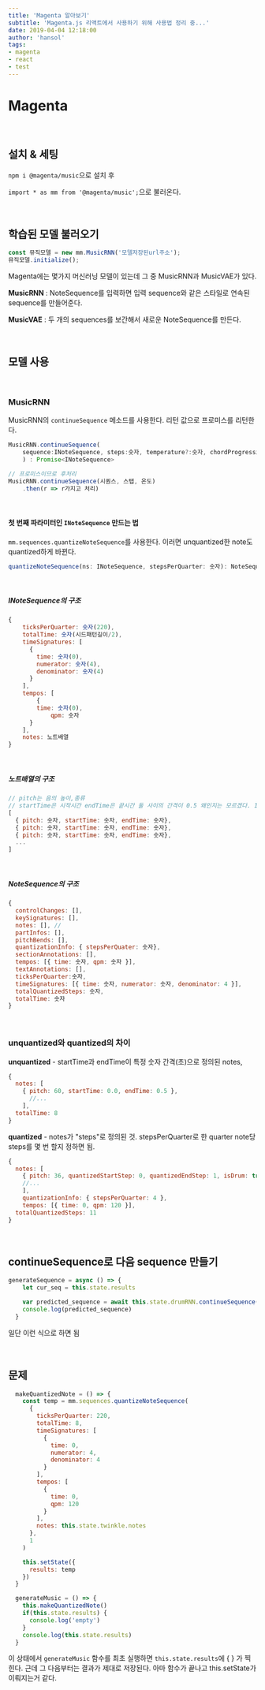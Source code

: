 ```yaml
---
title: 'Magenta 알아보기'
subtitle: 'Magenta.js 리액트에서 사용하기 위해 사용법 정리 중...'
date: 2019-04-04 12:18:00
author: 'hansol'
tags:
- magenta
- react
- test
---
```


# Magenta

<br />

## 설치 & 세팅

`npm i @magenta/music`으로 설치 후

`import * as mm from '@magenta/music';`으로 불러온다.

<br />

## 학습된 모델 불러오기

```javascript
const 뮤직모델 = new mm.MusicRNN('모델저장된url주소');
뮤직모델.initialize();
```

Magenta에는 몇가지 머신러닝 모델이 있는데 그 중 MusicRNN과 MusicVAE가 있다. 

**MusicRNN** : NoteSequence를 입력하면 입력 sequence와 같은 스타일로 연속된 sequence를 만들어준다.

**MusicVAE** : 두 개의 sequences를 보간해서 새로운 NoteSequence를 만든다.

<br />

## 모델 사용

<br />

### MusicRNN

MusicRNN의 `continueSequence` 메소드를 사용한다. 리턴 값으로 프로미스를 리턴한다.

```javascript
MusicRNN.continueSequence(
  	sequence:INoteSequence, steps:숫자, temperature?:숫자, chordProgression?:스트링[]
	) : Promise<INoteSequence>
```

```javascript
// 프로미스이므로 후처리
MusicRNN.continueSequence(시퀀스, 스탭, 온도)
	.then(r => r가지고 처리)
```

<br />

 #### 첫 번째 파라미터인 `INoteSequence` 만드는 법

`mm.sequences.quantizeNoteSequence`를 사용한다. 이러면 unquantized한 note도 quantized하게 바뀐다.

```javascript
quantizeNoteSequence(ns: INoteSequence, stepsPerQuarter: 숫자): NoteSequence
```

<br />

##### INoteSequence의 구조

```javascript
{
  	ticksPerQuarter: 숫자(220),
  	totalTime: 숫자(시드패턴길이/2),
    timeSignatures: [
      {
        time: 숫자(0),
        numerator: 숫자(4),
        denominator: 숫자(4)
      }  
    ],
    tempos: [
    	{
      	time: 숫자(0),
     		qpm: 숫자
      }
    ],
    notes: 노트배열
}
```

<br />

##### 노트배열의 구조

```javascript
// pitch는 음의 높이,종류
// startTime은 시작시간 endTime은 끝시간 둘 사이의 간격이 0.5 왜인지는 모르겠다. 1로 해도 되긴함
[
  { pitch: 숫자, startTime: 숫자, endTime: 숫자},
  { pitch: 숫자, startTime: 숫자, endTime: 숫자},
  { pitch: 숫자, startTime: 숫자, endTime: 숫자},
  ...
]
```

<br />

##### NoteSequence의 구조

```javascript
{
  controlChanges: [],
  keySignatures: [],
  notes: [], // 
  partInfos: [],
  pitchBends: [],
  quantizationInfo: { stepsPerQuater: 숫자},
  sectionAnnotations: [],
  tempos: [{ time: 숫자, qpm: 숫자 }],
  textAnnotations: [],
  ticksPerQuarter:숫자,
  timeSignatures: [{ time: 숫자, numerator: 숫자, denominator: 4 }],
  totalQuantizedSteps: 숫자,
  totalTime: 숫자
}
```

<br />

### unquantized와 quantized의 차이

**unquantized** - startTime과 endTime이 특정 숫자 간격(초)으로 정의된 notes,

```javascript
{
  notes: [
  	{ pitch: 60, startTime: 0.0, endTime: 0.5 },
	  //...
	],
  totalTime: 8
}
```

**quantized** - notes가 "steps"로 정의된 것. stepsPerQuarter로 한 quarter note당 steps를 몇 번 할지 정하면 됨.

```javascript
{
  notes: [
  	{ pitch: 36, quantizedStartStep: 0, quantizedEndStep: 1, isDrum: true },
  	//...
	],
	quantizationInfo: { stepsPerQuarter: 4 },
	tempos: [{ time: 0, qpm: 120 }],
  totalQuantizedSteps: 11
}
```

<br />

## continueSequence로 다음 sequence 만들기

```jsx
generateSequence = async () => {
    let cur_seq = this.state.results

    var predicted_sequence = await this.state.drumRNN.continueSequence(cur_seq, 16, 1).then(r => this.setState({ final: r }))
    console.log(predicted_sequence)
  }
```

일단 이런 식으로 하면 됨

<br />

## 문제

```jsx
  makeQuantizedNote = () => {
    const temp = mm.sequences.quantizeNoteSequence(
      {
        ticksPerQuarter: 220,
        totalTime: 8,
        timeSignatures: [
          {
            time: 0,
            numerator: 4,
            denominator: 4
          }
        ],
        tempos: [
          {
            time: 0,
            qpm: 120
          }
        ],
        notes: this.state.twinkle.notes
      },
      1
    )

    this.setState({
      results: temp
    })
  }

  generateMusic = () => {
    this.makeQuantizedNote()
    if(this.state.results) {
      console.log('empty')
    }
    console.log(this.state.results)
  }
```

이 상태에서 `generateMusic` 함수를 최초 실행하면 `this.state.results`에 { } 가 찍힌다. 근데 그 다음부터는 결과가 제대로 저장된다. 아마 함수가 끝나고 this.setState가 이뤄지는거 같다.



































































